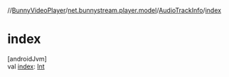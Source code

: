 //[BunnyVideoPlayer](../../../index.md)/[net.bunnystream.player.model](../index.md)/[AudioTrackInfo](index.md)/[index](--index--.md)

# index

[androidJvm]\
val [index](--index--.md): [Int](https://kotlinlang.org/api/latest/jvm/stdlib/kotlin-stdlib/kotlin/-int/index.html)
